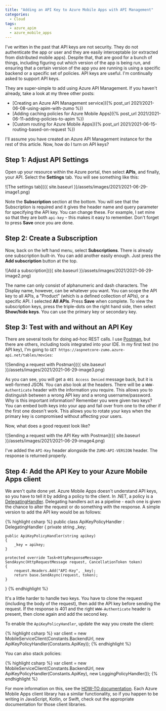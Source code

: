 ```yaml
---
title: "Adding an API Key to Azure Mobile Apps with API Management"
categories:
  - Cloud
tags:
  - azure_apim
  - azure_mobile_apps
---
```


I've written in the past that API keys are not security.  They do not authenticate the app or user and they are easily interceptable (or extracted from distributed mobile apps).  Despite that, that are good for a bunch of things, including figuring out which version of the app is being run, and ensuring that a certain version of the app you are running is using a specific backend or a specific set of policies.  API keys are useful.  I'm continually asked to support API keys.  

They are super-simple to add using Azure API Management.  If you haven't already, take a look at my three other posts:

* [Creating an Azure API Management service]({% post_url 2021/2021-06-08-using-apim-with-zumo %})
* [Adding caching policies for Azure Mobile Apps]({% post_url 2021/2021-06-11-adding-policies-to-apim %})
* [Custom routing for Azure Mobile Apps]({% post_url 2021/2021-06-15-routing-based-on-request %})

I'll assume you have created an Azure API Management instance for the rest of this article.  Now, how do I turn on API keys?

## Step 1: Adjust API Settings

Open up your resource within the Azure portal, then select **APIs**, and finally, your API.  Select the **Settings** tab.  You will see something like this:

![The settings tab]({{ site.baseurl }}/assets/images/2021/2021-06-29-image1.png)

Note the **Subscription** section at the bottom.  You will see that the Subscription is required and it gives the header name and query parameter for specifying the API key.  You can change these.  For example, I set mine so that they are both `api-key` - this makes it easy to remember.  Don't forget to press **Save** once you are done.

## Step 2: Create a Subscription

Now, back on the left hand menu, select **Subscriptions**.  There is already one subscription built-in.  You can add another easily enough.  Just press the **Add subscription** button at the top.

![Add a subscription]({{ site.baseurl }}/assets/images/2021/2021-06-29-image2.png)

The name can only consist of alphanumeric and dash characters.  The Display name, however, can be whatever you want.  You can scope the API key to all APIs, a "Product" (which is a defined collection of APIs), or a specific API.  I selected **All APIs**.  Press **Save** when complete.  To view the subscription keys, press the triple-dots on the right hand side, then select **Show/hide keys**.  You can use the primary key or secondary key.

## Step 3: Test with and without an API Key

There are several tools for doing ad-hoc REST calls.  I use [Postman](https://www.postman/com/downloads/), but there are others, including tools integrated into your IDE.  In my first test (no API key), I'm going to `GET https://aspnetcore-zumo.azure-api.net/tables/movies`:

![Sending a request with Postman]({{ site.baseurl }}/assets/images/2021/2021-06-29-image3.png)

As you can see, you will get a `401 Access Denied` message back, but it is well-formed JSON.  You can also look at the headers.  There will be a `WWW-Authenticate` header with the information you require.  This allows you to distinguish between a wrong API key and a wrong username/password.  Why is this important information?  Remember you were given two keys?  You can embed both keys into your app and fail over from one to the other if the first one doesn't work.  This allows you to rotate your keys when the primary key is compromised without affecting your users.  

Now, what does a good request look like?

![Sending a request with the API Key with Postman]({{ site.baseurl }}/assets/images/2021/2021-06-29-image4.png)

I've added the `API-Key` header alongside the `ZUMO-API-VERSION` header.  The response is returned properly.

## Step 4: Add the API Key to your Azure Mobile Apps client

We aren't quite done yet.  Azure Mobile Apps doesn't understand API keys, so you have to tell it by adding a policy to the client.  In .NET, a policy is a [DelegatingHandler](https://docs.microsoft.com/dotnet/api/system.net.http.delegatinghandler?view=netstandard-2.0).  Delegating handlers act as a pipeline - each one is given the chance to alter the request or do something with the response.  A simple version to add the API key would be as follows:

{% highlight csharp %}
public class ApiKeyPolicyHandler : DelegatingHandler
{
    private string _key;

    public ApiKeyPolicyHandler(string apikey) 
    {
        _key = apikey;
    }

    protected override Task<HttpResponseMessage> SendAsync(HttpRequestMessage request, CancellationToken token)
    {
        request.Headers.Add("API-Key", _key);
        return base.SendAsync(request, token);
    }
}
{% endhighlight %}

It's a little harder to handle two keys.  You have to clone the request (including the body of the request), then add the API key before sending the request.  If the response is 401 and the right `WWW-Authenticate` header is present, then clone again and add the second key.  

To enable the `ApiKeyPolicyHandler`, update the way you create the client:

{% highlight csharp %}
var client = new MobileServiceClient(Constants.BackendUrl, new ApiKeyPolicyHandler(Constants.ApiKey));
{% endhighlight %}

You can also stack policies:

{% highlight csharp %}
var client = new MobileServiceClient(Constants.BackendUrl,
    new ApiKeyPolicyHandler(Constants.ApiKey), new LoggingPolicyHandler());
{% endhighlight %}

For more information on this, see the [HOW-TO documentation](https://azure.github.io/azure-mobile-apps/howto/client/dotnet/#customize-request-headers).  Each Azure Mobile Apps client library has a similar functionality, so if you happen to be writing in JavaScript, Kotlin, or Swift, check out the appropriate documentation for those client libraries.
